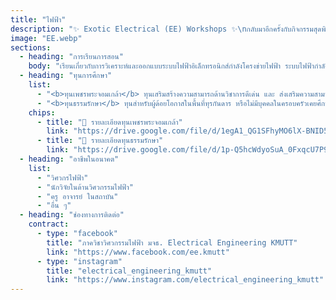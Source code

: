 ```yaml
---
title: "ไฟฟ้า"
description: "✨ Exotic Electrical (EE) Workshops ✨\nกลับมาอีกครั้งกับกิจกรรมสุดพิเศษ ที่จะพาทุกคนมาสัมผัสประสบการณ์จริงในโลกของวิศวกรรมไฟฟ้า ⚡\nเราพร้อมพาน้อง ๆ ลงสนามปฏิบัติจริง ได้ทั้งความรู้และทักษะติดตัวกลับไปแบบจัดเต็ม! 🚀"
image: "EE.webp"
sections:
  - heading: "การเรียนการสอน"
    body: "เรียนเกี่ยวกับการวิเคราะห์และออกแบบระบบไฟฟ้าอิเล็กทรอนิกส์กำลังโครงข่ายไฟฟ้า ระบบไฟฟ้ากำลัง และโรงไฟฟ้า ศึกษาพลังงานทดแทน ระบบไฟฟ้าแรงสูง รวมถึงระบบขับเคลื่อนยานยนต์ไฟฟ้าและระบบอัดประจุ"
  - heading: "ทุนการศึกษา"
    list:
      - "<b>ทุนเพชรพระจอมเกล้า</b> ทุนเสริมสร้างความสามารถด้านวิชาการดีเด่น และ ส่งเสริมความสามารถเฉพาะด้าน แบ่งออกเป็น 4 ด้าน ได้แก่ ด้านกีฬา ด้านศิลปวัฒนธรรม ด้านความเป็นผู้นำ ด้านความคิดสร้างสรรค์และนวัตกรรม โดยจะได้รับ ค่าเล่าเรียนตามหลักสูตร ค่าอุปกรณ์แรกเข้าเหมาจ่าย 30,000 บาท ค่าครองชีพรายเดือน 4,000 บาท/เดือน"
      - "<b>ทุนธรรมรักษา</b> ทุนสำหรับผู้ด้อยโอกาสในพื้นที่ทุรกันดาร หรือไม่มีบุคคลในครอบครัวเคยศึกษาในระดับอุดมศึกษา โดยต้องพร้อมและยินดีที่จะช่วยเหลือ และสนับสนุนกิจกรรมของมหาวิทยาลัย ต้องเข้าร่วมและปฏิบัติกิจกรรมตามที่มหาวิทยาลัยกำหนด ต้องปฏิบัติกิจกรรมจิตอาสา อย่างน้อย 1 กิจกรรมในแต่ละภาคการศึกษา โดยจะได้รับ ค่าเล่าเรียนตามหลักสูตร ค่าอุปกรณ์การศึกษาเหมาจ่ายปีละ 10,000 บาท ค่าที่พักเดือนละ 1,500 บาท และค่าครองชีพรายเดือน 4,000 บาท/เดือน และมีสิทธิ์ได้พักหอพักใน มจธ."
    chips:
      - title: "📄 รายละเอียดทุนเพชรพระจอมเกล้า"
        link: "https://drive.google.com/file/d/1egA1_QG1SFhyMO6lX-BNID5oK5tFkDkN/view?usp=sharing"
      - title: "📄 รายละเอียดทุนธรรมรักษา"
        link: "https://drive.google.com/file/d/1p-Q5hcWdyoSuA_0FxqcU7P9isiCcdSy3/view?usp=sharing"
  - heading: "อาชีพในอนาคต"
    list:
      - "วิศวกรไฟฟ้า"
      - "นักวิจัยในด้านวิศวกรรมไฟฟ้า"
      - "ครู อาจารย์ ในสถาบัน"
      - "อื่น ๆ"
  - heading: "ช่องทางการติดต่อ"
    contract:
      - type: "facebook"
        title: "ภาควิชาวิศวกรรมไฟฟ้า มจธ. Electrical Engineering KMUTT"
        link: "https://www.facebook.com/ee.kmutt"
      - type: "instagram"
        title: "electrical_engineering_kmutt"
        link: "https://www.instagram.com/electrical_engineering_kmutt"
---
```

